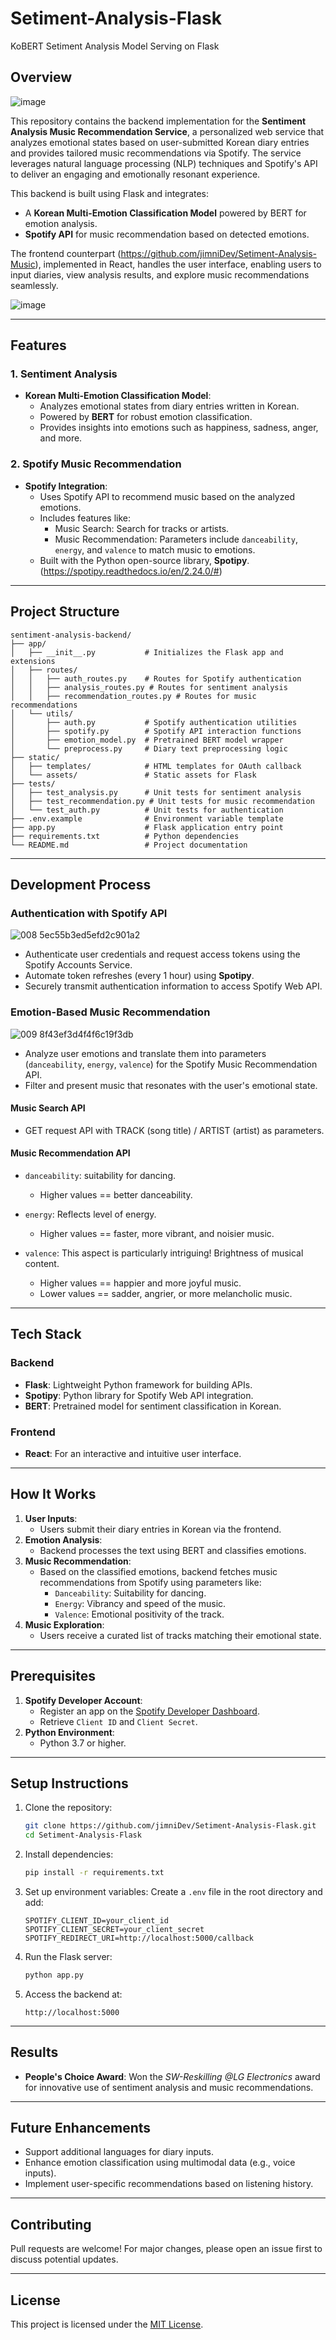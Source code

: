 # Setiment-Analysis-Flask
KoBERT Setiment Analysis Model Serving on Flask

## Overview
![image](https://github.com/user-attachments/assets/2b124043-a378-48ae-91f9-6eb01ffc8851)


This repository contains the backend implementation for the **Sentiment Analysis Music Recommendation Service**, a personalized web service that analyzes emotional states based on user-submitted Korean diary entries and provides tailored music recommendations via Spotify. The service leverages natural language processing (NLP) techniques and Spotify's API to deliver an engaging and emotionally resonant experience.

This backend is built using Flask and integrates:
- A **Korean Multi-Emotion Classification Model** powered by BERT for emotion analysis.
- **Spotify API** for music recommendation based on detected emotions.

The frontend counterpart (https://github.com/jimniDev/Setiment-Analysis-Music), implemented in React, handles the user interface, enabling users to input diaries, view analysis results, and explore music recommendations seamlessly.

![image](https://github.com/user-attachments/assets/606edacb-c0bc-4248-95b4-07f99580d913)


---

## Features

### 1. Sentiment Analysis
- **Korean Multi-Emotion Classification Model**:
  - Analyzes emotional states from diary entries written in Korean.
  - Powered by **BERT** for robust emotion classification.
  - Provides insights into emotions such as happiness, sadness, anger, and more.

### 2. Spotify Music Recommendation
- **Spotify Integration**:
  - Uses Spotify API to recommend music based on the analyzed emotions.
  - Includes features like:
    - Music Search: Search for tracks or artists.
    - Music Recommendation: Parameters include `danceability`, `energy`, and `valence` to match music to emotions.
  - Built with the Python open-source library, **Spotipy**. (https://spotipy.readthedocs.io/en/2.24.0/#)

---

## Project Structure
```
sentiment-analysis-backend/
├── app/
│   ├── __init__.py           # Initializes the Flask app and extensions
│   ├── routes/
│   │   ├── auth_routes.py    # Routes for Spotify authentication
│   │   ├── analysis_routes.py # Routes for sentiment analysis
│   │   ├── recommendation_routes.py # Routes for music recommendations
│   └── utils/
│       ├── auth.py           # Spotify authentication utilities
│       ├── spotify.py        # Spotify API interaction functions
│       ├── emotion_model.py  # Pretrained BERT model wrapper
│       └── preprocess.py     # Diary text preprocessing logic
├── static/
│   ├── templates/            # HTML templates for OAuth callback
│   └── assets/               # Static assets for Flask
├── tests/
│   ├── test_analysis.py      # Unit tests for sentiment analysis
│   ├── test_recommendation.py # Unit tests for music recommendation
│   └── test_auth.py          # Unit tests for authentication
├── .env.example              # Environment variable template
├── app.py                    # Flask application entry point
├── requirements.txt          # Python dependencies
└── README.md                 # Project documentation
```

---

## Development Process

### Authentication with Spotify API

![008 5ec55b3ed5efd2c901a2](https://github.com/user-attachments/assets/724296a1-bacd-47ec-bd90-5c0fdbe54764)

- Authenticate user credentials and request access tokens using the Spotify Accounts Service.
- Automate token refreshes (every 1 hour) using **Spotipy**.
- Securely transmit authentication information to access Spotify Web API.

### Emotion-Based Music Recommendation

![009 8f43ef3d4f4f6c19f3db](https://github.com/user-attachments/assets/a04b015b-44e7-4e16-85a2-b9b91d002ddc)

- Analyze user emotions and translate them into parameters (`danceability`, `energy`, `valence`) for the Spotify Music Recommendation API.
- Filter and present music that resonates with the user's emotional state.

#### Music Search API
- GET request API with TRACK (song title) / ARTIST (artist) as parameters.

#### Music Recommendation API
- `danceability`: suitability for dancing.
  - Higher values == better danceability.

- `energy`: Reflects level of energy.
  - Higher values == faster, more vibrant, and noisier music.

- `valence`: This aspect is particularly intriguing! Brightness of musical content.
  - Higher values == happier and more joyful music.
  - Lower values == sadder, angrier, or more melancholic music.


---

## Tech Stack
### Backend
- **Flask**: Lightweight Python framework for building APIs.
- **Spotipy**: Python library for Spotify Web API integration.
- **BERT**: Pretrained model for sentiment classification in Korean.

### Frontend
- **React**: For an interactive and intuitive user interface.

---

## How It Works
1. **User Inputs**:
   - Users submit their diary entries in Korean via the frontend.
2. **Emotion Analysis**:
   - Backend processes the text using BERT and classifies emotions.
3. **Music Recommendation**:
   - Based on the classified emotions, backend fetches music recommendations from Spotify using parameters like:
     - `Danceability`: Suitability for dancing.
     - `Energy`: Vibrancy and speed of the music.
     - `Valence`: Emotional positivity of the track.
4. **Music Exploration**:
   - Users receive a curated list of tracks matching their emotional state.

---

## Prerequisites
1. **Spotify Developer Account**:
   - Register an app on the [Spotify Developer Dashboard](https://developer.spotify.com/dashboard/applications).
   - Retrieve `Client ID` and `Client Secret`.
2. **Python Environment**:
   - Python 3.7 or higher.

---

## Setup Instructions
1. Clone the repository:
   ```bash
   git clone https://github.com/jimniDev/Setiment-Analysis-Flask.git
   cd Setiment-Analysis-Flask
   ```

2. Install dependencies:
   ```bash
   pip install -r requirements.txt
   ```

3. Set up environment variables:
   Create a `.env` file in the root directory and add:
   ```
   SPOTIFY_CLIENT_ID=your_client_id
   SPOTIFY_CLIENT_SECRET=your_client_secret
   SPOTIFY_REDIRECT_URI=http://localhost:5000/callback
   ```

4. Run the Flask server:
   ```bash
   python app.py
   ```

5. Access the backend at:
   ```
   http://localhost:5000
   ```

---

## Results
- **People's Choice Award**: Won the *SW-Reskilling @LG Electronics* award for innovative use of sentiment analysis and music recommendations.

---

## Future Enhancements
- Support additional languages for diary inputs.
- Enhance emotion classification using multimodal data (e.g., voice inputs).
- Implement user-specific recommendations based on listening history.

---

## Contributing
Pull requests are welcome! For major changes, please open an issue first to discuss potential updates.

---

## License
This project is licensed under the [MIT License](LICENSE).
